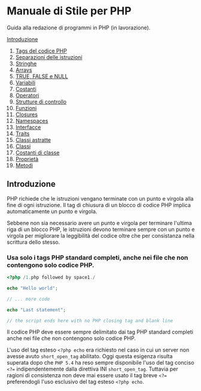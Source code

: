 # Manuale di Stile per PHP
Guida alla redazione di programmi in PHP (in lavorazione).

   [Introduzione](#introduzione)
1. [Tags del codice PHP](#tags-del-codice-php)
1. [Separazioni delle istruzioni](#separazione-delle-istruzioni)
1. [Stringhe](#stringhe)
1. [Arrays](#arrays)
1. [TRUE, FALSE e NULL](#true-false-e-null)
1. [Variabili](#variabili)
1. [Costanti](#costanti)
1. [Operatori](#operatori)
1. [Strutture di controllo](#strutture-di-controllo)
1. [Funzioni](#funzioni)
1. [Closures](#closures)
1. [Namespaces](#namespaces)
1. [Interfacce](#interfacce)
1. [Traits](#traits)
1. [Classi astratte](#classi-astratte)
1. [Classi](#classi)
1. [Costanti di classe](#costanti-di-classe)
1. [Proprietà](#proprietà)
1. [Metodi](#metodi)

## Introduzione
PHP richiede che le istruzioni vengano terminate con un punto e virgola alla fine di ogni istruzione. Il tag di chiusura di un blocco di codice PHP implica automaticamente un punto e virgola.

Sebbene non sia necessario avere un punto e virgola per terminare l'ultima riga di un blocco PHP, le istruzioni devono terminare sempre con un punto e virgola per migliorare la leggibilità del codice oltre che per consistanza nella scrittura dello stesso.


### Usa solo i tags PHP standard completi, anche nei file che non contengono solo codice PHP.
```php
<?php /1.php followed by space1./

echo "Hello world";

// ... more code

echo "Last statement";

// the script ends here with no PHP closing tag and blank line

```

Il codice PHP deve essere sempre delimitato dai tag PHP standard completi anche nei file che non contengono solo codice PHP.

L'uso del tag esteso `<?php echo` era richiesto nel caso in cui un server non avesse avuto `short_open_tag` abilitato. 
Oggi questa esigenza risulta superata dopo che `PHP 5.4` ha reso sempre disponibile l'uso del tag conciso `<?=` indipendentemente dalla direttiva INI `short_open_tag`. Tuttavia per ragioni di consistenza non deve mai essere usato il tag breve `<?=` preferendogli l'uso esclusivo del tag esteso `<?php echo`.

